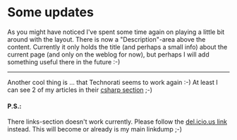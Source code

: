 # Some updates

As you might have noticed I've spent some time again on playing a little bit around with the layout. There is now a "Description"-area above the content. Currently it only holds the title (and perhaps a small info) about the current page (and only on the weblog for now), but perhaps I will add something useful there in the future :-)

-------------------------------



Another cool thing is ... that Technorati seems to work again :-) At least I can see 2 of my articles in their <a href="http://www.technorati.com/tag/csharp">csharp section</a> ;-)



<h4>P.S.:</h4>

There links-section doesn't work currently. Please follow the <a href="http://del.icio.us/zeroK">del.icio.us link</a> instead. This will become or already is my main linkdump ;-)